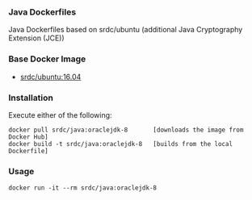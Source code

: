 ### Java Dockerfiles

Java Dockerfiles based on srdc/ubuntu (additional Java Cryptography Extension (JCE))

### Base Docker Image

* [srdc/ubuntu:16.04](https://hub.docker.com/r/srdc/ubuntu/)


### Installation
Execute either of the following:

    docker pull srdc/java:oraclejdk-8       [downloads the image from Docker Hub]
    docker build -t srdc/java:oraclejdk-8   [builds from the local Dockerfile]


### Usage

    docker run -it --rm srdc/java:oraclejdk-8
